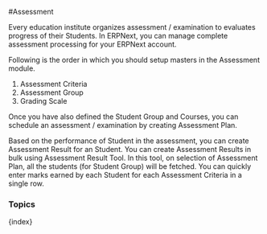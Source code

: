 #Assessment

Every education institute organizes assessment / examination to evaluates progress of their Students. In ERPNext, you can manage complete assessment processing for your ERPNext account.

Following is the order in which you should setup masters in the Assessment module.

1. Assessment Criteria
2. Assessment Group
3. Grading Scale

Once you have also defined the Student Group and Courses, you can schedule an assessment / examination by creating Assessment Plan.

Based on the performance of Student in the assessment, you can create Assessment Result for an Student. You can create Assessment Results in bulk using Assessment Result Tool. In this tool, on selection of Assessment Plan, all the students (for Student Group) will be fetched. You can quickly enter marks earned by each Student for each Assessment Criteria in a single row.

### Topics

{index}